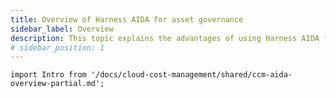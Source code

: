```yaml
---
title: Overview of Harness AIDA for asset governance
sidebar_label: Overview
description: This topic explains the advantages of using Harness AIDA for cloud asset governance.
# sidebar_position: 1
---
```


```mdx-code-block
import Intro from '/docs/cloud-cost-management/shared/ccm-aida-overview-partial.md';
```

<Intro />





